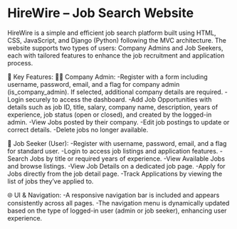 # HireWire – Job Search Website

HireWire is a simple and efficient job search platform built using HTML, CSS, JavaScript, and Django (Python) following the MVC architecture. The website supports two types of users: Company Admins and Job Seekers, each with tailored features to enhance the job recruitment and application process.

🔑 Key Features:
👨‍💼 Company Admin:
-Register with a form including username, password, email, and a flag for company admin (is_company_admin). If selected, additional company details are required.
-Login securely to access the dashboard.
-Add Job Opportunities with details such as job ID, title, salary, company name, description, years of experience, job status (open or closed), and created by the logged-in admin.
-View Jobs posted by their company.
-Edit job postings to update or correct details.
-Delete jobs no longer available.

👤 Job Seeker (User):
-Register with username, password, email, and a flag for standard user.
-Login to access job listings and application features.
-Search Jobs by title or required years of experience.
-View Available Jobs and browse listings.
-View Job Details on a dedicated job page.
-Apply for Jobs directly from the job detail page.
-Track Applications by viewing the list of jobs they’ve applied to.

🌐 UI & Navigation:
-A responsive navigation bar is included and appears consistently across all pages.
-The navigation menu is dynamically updated based on the type of logged-in user (admin or job seeker), enhancing user experience.
